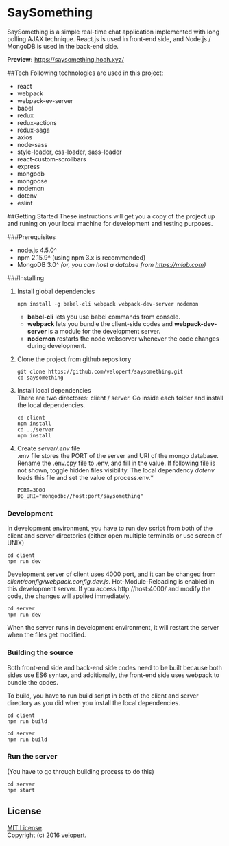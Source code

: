 # SaySomething

SaySomething is a simple real-time chat application implemented with long polling AJAX technique. React.js is used in front-end side, and Node.js / MongoDB is used in the back-end side.

**Preview:** https://saysomething.hoah.xyz/

##Tech
Following technologies are used in this project:
- react
- webpack
- webpack-ev-server
- babel
- redux
- redux-actions
- redux-saga
- axios
- node-sass
- style-loader, css-loader, sass-loader
- react-custom-scrollbars
- express
- mongodb
- mongoose
- nodemon
- dotenv
- eslint

##Getting Started
These instructions will get you a copy of the project up and runing on your local machine for development and testing purposes.

###Prerequisites
- node.js 4.5.0^
- npm 2.15.9^ (using npm 3.x is recommended)
- MongoDB 3.0^ *(or, you can host a databse from https://mlab.com)*

###Installing
1. Install global dependencies

	```
	npm install -g babel-cli webpack webpack-dev-server nodemon
	```
	- **babel-cli** lets you use babel commands from console.
	- **webpack** lets you bundle the client-side codes and **webpack-dev-server** is a module for the development server.
	- **nodemon** restarts the node webserver whenever the code changes during development.

2. Clone the project from github repository   

	```
	git clone https://github.com/velopert/saysomething.git
	cd saysomething
	```

3. Install local dependencies  
	There are two directores: client / server. Go inside each folder and install the local dependencies.
	```
	cd client
    npm install
    cd ../server
    npm install
	``` 


4.  Create *server/.env* file  
	.env file stores the PORT of the server and URI of the mongo database. Rename the .env.cpy file to .env, and fill in the value. If following file is not shown, toggle hidden files visibility. The local dependency *dotenv* loads this file and set the value of process.env.*   
	```
	PORT=3000
	DB_URI="mongodb://host:port/saysomething"
	```

### Development
In development environment, you have to run dev script from both of the client and server directories (either open multiple terminals or use screen of UNIX)
```
cd client
npm run dev
```
Development server of client uses 4000 port, and it can be changed from *client/config/webpack.config.dev.js*. Hot-Module-Reloading is enabled in this development server. If you access http://host:4000/ and modify the code, the changes will applied immediately.
```
cd server
npm run dev
```
When the server runs in development environment, it will restart the server when the files get modified.

### Building the source
Both front-end side and back-end side codes need to be built because both sides use ES6 syntax, and additionally, the front-end side uses webpack to bundle the codes.  

To build, you have to run build script in both of the client and server directory as you did when you install the local dependencies.
```
cd client
npm run build
```
```
cd server
npm run build
```

### Run the server
(You have to go through building process to do this)
```
cd server
npm start
```
## License
[MIT License](http://opensource.org/licenses/MIT).  
Copyright (c) 2016 [velopert](https://www.velopert.com/).